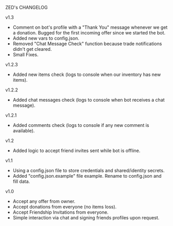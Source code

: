 ZED's CHANGELOG

v1.3

- Comment on bot's profile with a "Thank You" message whenever we get a donation.
	Bugged for the first incoming offer since we started the bot.
- Added new vars to config.json.
- Removed "Chat Message Check" function because trade notifications didn't get cleared.
- Small Fixes.

v1.2.3

- Added new items check (logs to console when our inventory has new items).

v1.2.2

- Added chat messages check (logs to console when bot receives a chat message).

v1.2.1

- Added comments check (logs to console if any new comment is available).

v1.2

- Added logic to accept friend invites sent while bot is offline.

v1.1

- Using a config.json file to store credentials and shared/identity secrets.
- Added "config.json.example" file example. Rename to config.json and fill data.

v1.0

- Accept any offer from owner.
- Accept donations from everyone (no items loss).
- Accept Friendship Invitations from everyone.
- Simple interaction via chat and signing friends profiles upon request.